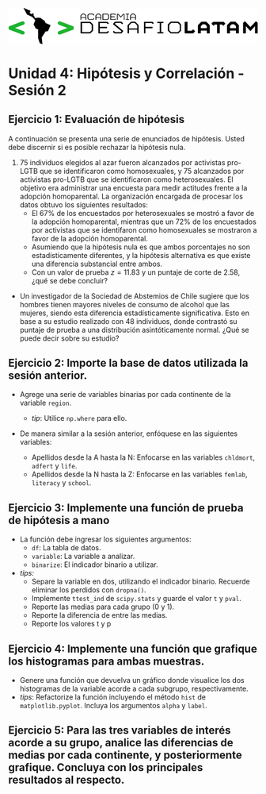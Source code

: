
![alttext](logo.png)

# Unidad 4: Hipótesis y Correlación - Sesión 2

## Ejercicio 1: Evaluación de hipótesis

A continuación se presenta una serie de enunciados de hipótesis. Usted debe discernir si es posible rechazar la hipótesis nula.

1. 75 individuos elegidos al azar fueron alcanzados por activistas pro-LGTB que se identificaron como homosexuales, y 75 alcanzados por activistas pro-LGTB que se identificaron como heterosexuales. El objetivo era administrar una encuesta para medir actitudes frente a la adopción homoparental. La organización encargada de procesar los datos obtuvo los siguientes resultados:
    - El 67% de los encuestados por heterosexuales se mostró a favor de la adopción homoparental, mientras que un 72% de los encuestados por activistas que se identifaron como homosexuales se mostraron a favor de la adopción homoparental.
    - Asumiendo que la hipótesis nula es que ambos porcentajes no son estadísticamente diferentes, y la hipótesis alternativa es que existe una diferencia substancial entre ambos.
    - Con un valor de prueba $z=11.83$ y un puntaje de corte de 2.58, ¿qué se debe concluir?

- Un investigador de la Sociedad de Abstemios de Chile sugiere que los hombres tienen mayores niveles de consumo de alcohol que las mujeres, siendo esta diferencia estadísticamente significativa. Esto en base a su estudio realizado con 48 individuos, donde contrastó su puntaje de prueba a una distribución asintóticamente normal. ¿Qué se puede decir sobre su estudio?

## Ejercicio 2: Importe la base de datos utilizada la sesión anterior. 
* Agrege una serie de variables binarias por cada continente de la variable `region`.
    - _tip_: Utilice `np.where` para ello.

* De manera similar a la sesión anterior, enfóquese en las siguientes variables:
    * Apellidos desde la A hasta la N: Enfocarse en las variables `chldmort`, `adfert` y `life`.
    * Apellidos desde la N hasta la Z: Enfocarse en las variables `femlab`, `literacy` y `school`.


## Ejercicio 3: Implemente una función de prueba de hipótesis a mano

* La función debe ingresar los siguientes argumentos:
    - `df`: La tabla de datos.
    - `variable`: La variable a analizar.
    - `binarize`: El indicador binario a utilizar.
* _tips:_ 
    - Separe la variable en dos, utilizando el indicador binario. Recuerde eliminar los perdidos con `dropna()`.
    - Implemente `ttest_ind` de `scipy.stats` y guarde el valor `t` y `pval`.
    - Reporte las medias para cada grupo (0 y 1).
    - Reporte la diferencia de entre las medias.
    - Reporte los valores t y p


## Ejercicio 4: Implemente una función que grafique los histogramas para ambas muestras.

* Genere una función que devuelva un gráfico donde visualice los dos histogramas de la variable acorde a cada subgrupo, respectivamente.
* _tips_: Refactorize la función incluyendo el método `hist` de `matplotlib.pyplot`. Incluya los argumentos `alpha` y `label`.

## Ejercicio 5: Para las tres variables de interés acorde a su grupo, analice las diferencias de medias por cada continente, y posteriormente grafique. Concluya con los principales resultados al respecto.
